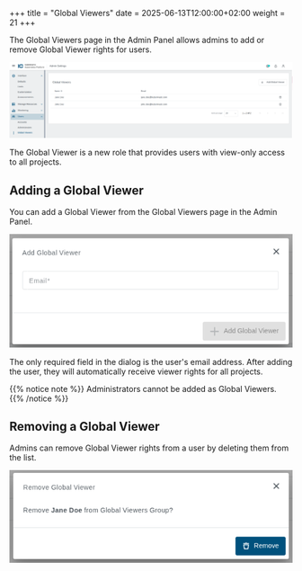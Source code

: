 +++
title = "Global Viewers"
date = 2025-06-13T12:00:00+02:00
weight = 21
+++


The Global Viewers page in the Admin Panel allows admins to add or remove Global Viewer rights for users.

![Global Viewers](images/global-viewers-page.png?classes=shadow,border "Global Viewers")

The Global Viewer is a new role that provides users with view-only access to all projects.

## Adding a Global Viewer

You can add a Global Viewer from the Global Viewers page in the Admin Panel.

![Add Global Viewer](images/add-dialog.png?classes=shadow,border "Global Viewer Add Dialog")

The only required field in the dialog is the user's email address.
After adding the user, they will automatically receive viewer rights for all projects.

{{% notice note %}}
Administrators cannot be added as Global Viewers.
{{% /notice %}}

## Removing a Global Viewer

Admins can remove Global Viewer rights from a user by deleting them from the list.

![Delete Global Viewer](images/delete-global-viewer.png?classes=shadow,border "Global Viewer Delete Dialog")
